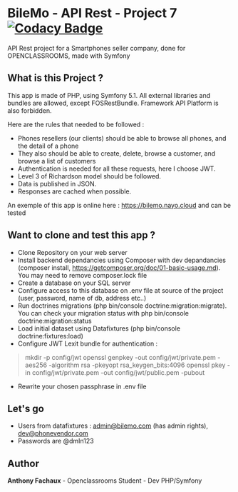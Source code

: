 # BileMo - API Rest - Project 7 [![Codacy Badge](https://app.codacy.com/project/badge/Grade/ee36a1908151458fb8d49469834ab47c)](https://www.codacy.com/gh/nayodahl/bilemo/dashboard?utm_source=github.com&amp;utm_medium=referral&amp;utm_content=nayodahl/bilemo&amp;utm_campaign=Badge_Grade)

API Rest project for a Smartphones seller company, done for OPENCLASSROOMS, made with Symfony

## What is this Project ?

This app is made of PHP, using Symfony 5.1.
All external libraries and bundles are allowed, except FOSRestBundle. Framework API Platform is also forbidden.

Here are the rules that needed to be followed : 

* Phones resellers (our clients) should be able to browse all phones, and the detail of a phone
* They also should be able to create, delete, browse a customer, and browse a list of customers
* Authentication is needed for all these requests, here I choose JWT.
* Level 3 of Richardson model should be followed.
* Data is published in JSON.
* Responses are cached when possible.

An exemple of this app is online here : https://bilemo.nayo.cloud and can be tested

## Want to clone and test this app ?

- Clone Repository on your web server
- Install backend dependancies using Composer with dev depandancies (composer install, https://getcomposer.org/doc/01-basic-usage.md). You may need to remove composer.lock file
- Create a database on your SQL server
- Configure access to this database on .env file at source of the project (user, password, name of db, address etc..)
- Run doctrines migrations (php bin/console doctrine:migration:migrate). You can check your migration status with php bin/console doctrine:migration:status
- Load initial dataset using Datafixtures (php bin/console doctrine:fixtures:load)
- Configure JWT Lexit bundle for authentication : 
> mkdir -p config/jwt
> openssl genpkey -out config/jwt/private.pem -aes256 -algorithm rsa -pkeyopt rsa_keygen_bits:4096
> openssl pkey -in config/jwt/private.pem -out config/jwt/public.pem -pubout
- Rewrite your chosen passphrase in .env file

## Let's go

- Users from datafixtures : admin@bilemo.com (has admin rights), dev@phonevendor.com
- Passwords are @dmIn123

## Author

**Anthony Fachaux** - Openclassrooms Student - Dev PHP/Symfony